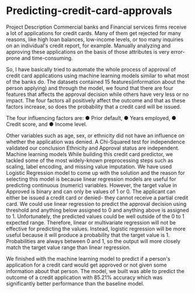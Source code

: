 # Predicting-credit-card-approvals

Project Description
Commercial banks and Financial services firms receive a lot of applications for
credit cards. Many of them get rejected for many reasons, like high loan balances,
low-income levels, or too many inquiries on an individual's credit report, for
example. Manually analyzing and approving these applications on the basis of those
attributes is very error-prone and time-consuming.

So, I have basically tried to automate the whole process of approval of credit card
applications using machine learning models similar to what most of the banks do.
The datasets contained 15 features(information about the person applying) and
through the model, we found that there are four features that affects the approval
decision while others have very less or no impact. The four factors all positively
affect the outcome and that as these factors increase, so does the probability that a
credit card will be issued.

The four influencing factors are:
● Prior default,
● Years employed,
● Credit score, and
● Income level.

Other variables such as age, sex, or ethnicity did not have an influence on whether
the application was denied. A Chi-Squared test for independence validated our
conclusion Ethnicity and Approval status are independent.
Machine learning models
While building this credit card predictor, we tackled some of the most
widely-known preprocessing steps such as scaling, label encoding, and missing
value imputation.
We have used Logistic Regression model to come up with the solution and the
reason for selecting this model is because linear regression models are useful for
predicting continuous (numeric) variables. However, the target value in Approved is
binary and can only be values of 1 or 0. The applicant can either be issued a credit
card or denied- they cannot receive a partial credit card. We could use linear
regression to predict the approval decision using threshold and anything below
assigned to 0 and anything above is assigned to 1. 
Unfortunately, the predicted values could be well outside of the 0 to 1 expected range. Therefore, linear or
multivariate regression will not be effective for predicting the values. Instead,
logistic regression will be more useful because it will produce a probability that the
target value is 1. Probabilities are always between 0 and 1, so the output will more
closely match the target value range than linear regression.

We finished with the machine learning model to predict if a person's application for
a credit card would get approved or not given some information about that person.
The model, we built was able to predict the outcome of a credit application with
85.21% accuracy which was significantly better performance than the baseline
model.
